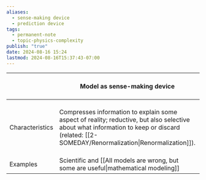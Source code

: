 ```yaml
---
aliases:
  - sense-making device
  - prediction device
tags:
  - permanent-note
  - topic-physics-complexity
publish: "true"
date: 2024-08-16 15:24
lastmod: 2024-08-16T15:37:43-07:00
---
```


|                 | Model as sense-making device                                                                                                                                                                 | Model as prediction device                                                   |
| --------------- | -------------------------------------------------------------------------------------------------------------------------------------------------------------------------------------------- | ---------------------------------------------------------------------------- |
| Characteristics | Compresses information to explain some aspect of reality; reductive, but also selective about what information to keep or discard (related: [[2-SOMEDAY/Renormalization\|Renormalization]]). | An “oracle” with a notion of accuracy; profligate with informational inputs. |
| Examples        | Scientific and [[All models are wrong, but some are useful\|mathematical modeling]]                                                                                                          | [[§ Machine learning]]                                                       |
